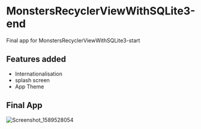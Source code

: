 # MonstersRecyclerViewWithSQLite3-end
  Final app for MonstersRecyclerViewWithSQLite3-start
  
## Features added
* Internationalisation
* splash screen
* App Theme

## Final App
![Screenshot_1589528054](https://user-images.githubusercontent.com/4823319/82024005-71840f00-96d2-11ea-809c-45f4a161bef6.png)
